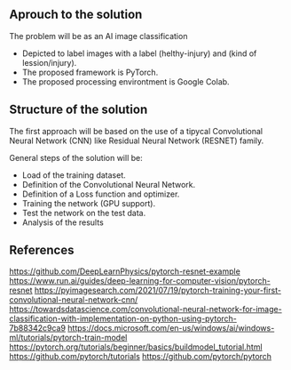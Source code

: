 ## Aprouch to the solution

The problem will be as an AI image classification
- Depicted to label images with a label (helthy-injury) and (kind of lession/injury).
- The proposed framework is PyTorch.
- The proposed processing environtment is Google Colab.

## Structure of the solution

The first approach will be based on the use of a tipycal Convolutional Neural Network (CNN) like Residual Neural Network (RESNET) family.

General steps of the solution will be:

- Load of the training dataset.
- Definition of the Convolutional Neural Network.
- Definition of a Loss function and optimizer.
- Training the network (GPU support).
- Test the network on the test data.
- Analysis of the results


## References

https://github.com/DeepLearnPhysics/pytorch-resnet-example
https://www.run.ai/guides/deep-learning-for-computer-vision/pytorch-resnet
https://pyimagesearch.com/2021/07/19/pytorch-training-your-first-convolutional-neural-network-cnn/
https://towardsdatascience.com/convolutional-neural-network-for-image-classification-with-implementation-on-python-using-pytorch-7b88342c9ca9
https://docs.microsoft.com/en-us/windows/ai/windows-ml/tutorials/pytorch-train-model
https://pytorch.org/tutorials/beginner/basics/buildmodel_tutorial.html
https://github.com/pytorch/tutorials
https://github.com/pytorch/pytorch
